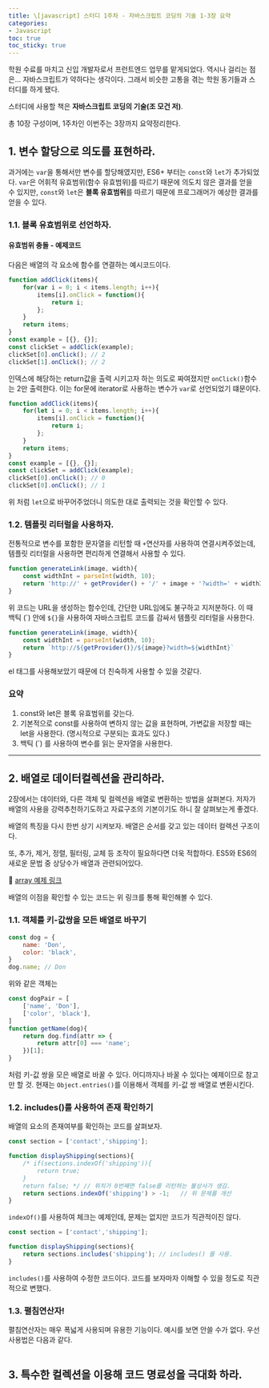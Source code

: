 ```yaml
---
title: \[javascript] 스터디 1주차 - 자바스크립트 코딩의 기술 1-3장 요약
categories:
- Javascript
toc: true
toc_sticky: true
---
```


학원 수료를 마치고 신입 개발자로서 프런트엔드 업무를 맡게되었다. 역시나 걸리는 점은... 자바스크립트가 약하다는 생각이다. 
그래서 비슷한 고통을 겪는 학원 동기들과 스터디를 하게 됐다.

스터디에 사용할 책은 **자바스크립트 코딩의 기술(조 모건 저)**.

총 10장 구성이며, 1주차인 이번주는 3장까지 요약정리한다.

## 1. 변수 할당으로 의도를 표현하라.

과거에는 `var`을 통해서만 변수를 할당해였지만, ES6+ 부터는 `const`와 `let`가 추가되었다.
`var`은 어휘적 유효범위(함수 유효범위)를 따르기 때문에 의도치 않은 결과를 얻을 수 있지만, `const`와 `let`은 **블록 유효범위**를 따르기 때문에 프로그래머가 예상한 결과를 얻을 수 있다.

### 1.1. 블록 유효범위로 선언하자.

#### 유효범위 충돌 - 예제코드

다음은 배열의 각 요소에 함수를 연결하는 예시코드이다.

```javascript
function addClick(items){
    for(var i = 0; i < items.length; i++){
        items[i].onClick = function(){
            return i;
        };
    }
    return items;
}
const example = [{}, {}];
const clickSet = addClick(example);
clickSet[0].onClick(); // 2
clickSet[1].onClick(); // 2
```

인덱스에 해당하는 return값을 출력 시키고자 하는 의도로 짜여졌지만 `onClick()`함수는 2만 출력한다.
이는 for문에 iterator로 사용하는 변수가 `var`로 선언되었기 떄문이다. 

```javascript
function addClick(items){
    for(let i = 0; i < items.length; i++){
        items[i].onClick = function(){
            return i;
        };
    }
    return items;
}
const example = [{}, {}];
const clickSet = addClick(example);
clickSet[0].onClick(); // 0
clickSet[0].onClick(); // 1
```

위 처럼 `let`으로 바꾸어주었더니 의도한 대로 출력되는 것을 확인할 수 있다.

### 1.2. 템플릿 리터럴을 사용하자.

전통적으로 변수를 포함한 문자열을 리턴할 때 `+`연산자를 사용하여 연결시켜주었는데,
템플릿 리터럴을 사용하면 편리하게 연결해서 사용할 수 있다.  

```javascript
function generateLink(image, width){
    const widthInt = parseInt(width, 10);
    return 'http://' + getProvider() + '/' + image + '?width=' + widthInt;
}
```

위 코드는 URL을 생성하는 함수인데, 간단한 URL임에도 불구하고 지저분하다.
이 때 백틱 (\`) 안에 `${}`을 사용하여 자바스크립트 코드를 감싸서 템플릿 리터럴을 사용한다.

```javascript
function generateLink(image, width){
    const widthInt = parseInt(width, 10);
    return `http://${getProvider()}/${image}?width=${widthInt}`
}
```

el 태그를 사용해보았기 때문에 더 친숙하게 사용할 수 있을 것같다. 


### 요약

1. const와 let은 블록 유효범위를 갖는다.
2. 기본적으로 const를 사용하여 변하지 않는 값을 표현하며, 가변값을 저장할 때는 let을 사용한다. (명시적으로 구분되는 효과도 있다.)
3. 백틱 (\`) 를 사용하여 변수를 읽는 문자열을 사용한다.

- - -

## 2. 배열로 데이터컬렉션을 관리하라.

2장에서는 데이터와, 다른 객체 및 컬렉션을 배열로 변환하는 방법을 살펴본다. 
저자가 배열의 사용을 강력추천하기도하고 자료구조의 기본이기도 하니 잘 살펴보는게 좋겠다.

배열의 특징을 다시 한번 상기 시켜보자. 배열은 순서를 갖고 있는 데이터 컬렉션 구조이다. 

또, 추가, 제거, 정렬, 필터링, 교체 등 조작이 필요하다면 더욱 적합하다. 
ES5와 ES6의 새로운 문법 중 상당수가 배열과 관련되어있다.

🔗 <a href="https://github.com/stothey0804/simplifying-js/blob/master/arrays/arrays/arrays.js">array 예제 링크</a><br>

배열의 이점을 확인할 수 있는 코드는 위 링크를 통해 확인해볼 수 있다.

### 1.1. 객체를 키-값쌍을 모든 배열로 바꾸기

```javascript
const dog = {
    name: 'Don',
    color: 'black',
}
dog.name; // Don
```
위와 같은 객체는

```javascript
const dogPair = [
    ['name', 'Don'],
    ['color', 'black'],
]
function getName(dog){
    return dog.find(attr => {
        return attr[0] === 'name';
    })[1];
}
```

처럼 키-값 쌍을 모은 배열로 바꿀 수 있다. 어디까지나 바꿀 수 있다는 예제이므로 참고만 할 것.
현재는 `Object.entries()`를 이용해서 객체를 키-값 쌍 배열로 변환시킨다.
 
### 1.2. includes()를 사용하여 존재 확인하기

배열의 요소의 존재여부를 확인하는 코드를 살펴보자.

```javascript
const section = ['contact','shipping'];

function displayShipping(sections){
    /* if(sections.indexOf('shipping')){
        return true;
    }
    return false; */ // 위치가 0번째면 false를 리턴하는 불상사가 생김.
    return sections.indexOf('shipping') > -1;   // 위 문제를 개선
}
```
`indexOf()`를 사용하여 체크는 예제인데, 문제는 없지만 코드가 직관적이진 않다.

```javascript
const section = ['contact','shipping'];

function displayShipping(sections){
    return sections.includes('shipping'); // includes() 를 사용.
}
```
`includes()`를 사용하여 수정한 코드이다. 코드를 보자마자 이해할 수 있을 정도로 직관적으로 변했다.

### 1.3. 펼침연산자!

펼침연산자는 매우 폭넓게 사용되며 유용한 기능이다. 예시를 보면 안쓸 수가 없다.
우선 사용법은 다음과 같다.

```javascript

```


## 3. 특수한 컬렉션을 이용해 코드 명료성을 극대화 하라.

```javascript
```